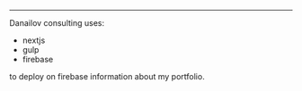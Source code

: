 ___ 

Danailov consulting uses: 
- nextjs
- gulp
- firebase

to deploy on firebase information about my portfolio.
